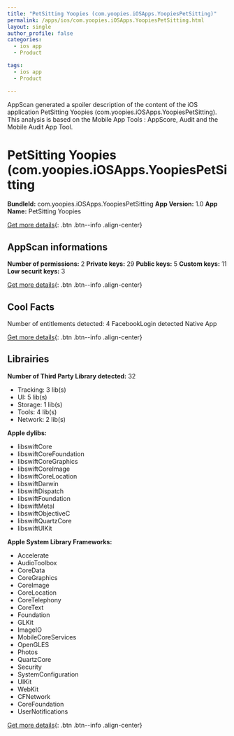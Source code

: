 ```yaml
---
title: "PetSitting Yoopies (com.yoopies.iOSApps.YoopiesPetSitting)"
permalink: /apps/ios/com.yoopies.iOSApps.YoopiesPetSitting.html
layout: single
author_profile: false
categories: 
  - ios app 
  - Product 

tags: 
  - ios app 
  - Product 

---
```

AppScan generated a spoiler description of the content of the iOS application PetSitting Yoopies (com.yoopies.iOSApps.YoopiesPetSitting). This analysis is based on the Mobile App Tools : AppScore, Audit and the Mobile Audit App Tool.

# PetSitting Yoopies (com.yoopies.iOSApps.YoopiesPetSitting

**BundleId:** com.yoopies.iOSApps.YoopiesPetSitting
**App Version:** 1.0
**App Name:** PetSitting Yoopies


[Get more details](/pricing.html){: .btn .btn--info .align-center}  
  
## AppScan informations 

**Number of permissions:** 2
**Private keys:** 29
**Public keys:** 5
**Custom keys:** 11
**Low securit keys:** 3
  
[Get more details](/pricing.html){: .btn .btn--info .align-center}

## Cool Facts

Number of entitlements detected: 4
FacebookLogin detected
Native App
  
[Get more details](/pricing.html){: .btn .btn--info .align-center}

## Librairies 
**Number of Third Party Library detected:** 32
- Tracking: 3 lib(s)
- UI: 5 lib(s)
- Storage: 1 lib(s)
- Tools: 4 lib(s)
- Network: 2 lib(s)

**Apple dylibs:**
- libswiftCore
- libswiftCoreFoundation
- libswiftCoreGraphics
- libswiftCoreImage
- libswiftCoreLocation
- libswiftDarwin
- libswiftDispatch
- libswiftFoundation
- libswiftMetal
- libswiftObjectiveC
- libswiftQuartzCore
- libswiftUIKit


**Apple System Library Frameworks:**
- Accelerate
- AudioToolbox
- CoreData
- CoreGraphics
- CoreImage
- CoreLocation
- CoreTelephony
- CoreText
- Foundation
- GLKit
- ImageIO
- MobileCoreServices
- OpenGLES
- Photos
- QuartzCore
- Security
- SystemConfiguration
- UIKit
- WebKit
- CFNetwork
- CoreFoundation
- UserNotifications


  
[Get more details](/pricing.html){: .btn .btn--info .align-center}

